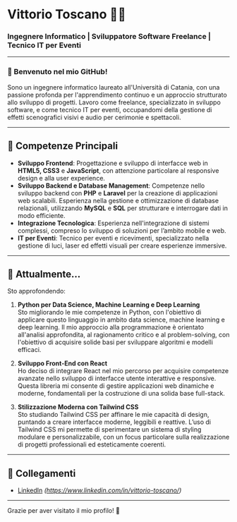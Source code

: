 # Vittorio Toscano 👨‍💻

### Ingegnere Informatico | Sviluppatore Software Freelance | Tecnico IT per Eventi

---

### 👋 Benvenuto nel mio GitHub!
Sono un ingegnere informatico laureato all'Università di Catania, con una passione profonda per l'apprendimento continuo e un approccio strutturato allo sviluppo di progetti. Lavoro come freelance, specializzato in sviluppo software, e come tecnico IT per eventi, occupandomi della gestione di effetti scenografici visivi e audio per cerimonie e spettacoli.

---

## 📌 Competenze Principali

- **Sviluppo Frontend**: Progettazione e sviluppo di interfacce web in **HTML5, CSS3** e **JavaScript**, con attenzione particolare al responsive design e alla user experience.
- **Sviluppo Backend e Database Management**: Competenze nello sviluppo backend con **PHP** e **Laravel** per la creazione di applicazioni web scalabili. Esperienza nella gestione e ottimizzazione di database relazionali, utilizzando **MySQL** e **SQL** per strutturare e interrogare dati in modo efficiente.
- **Integrazione Tecnologica**: Esperienza nell'integrazione di sistemi complessi, compreso lo sviluppo di soluzioni per l’ambito mobile e web.
- **IT per Eventi**: Tecnico per eventi e ricevimenti, specializzato nella gestione di luci, laser ed effetti visuali per creare esperienze immersive.

---

## 🌱 Attualmente...
Sto approfondendo:

1. **Python per Data Science, Machine Learning e Deep Learning**  
   Sto migliorando le mie competenze in Python, con l'obiettivo di applicare questo linguaggio in ambito data science, machine learning e deep learning. Il mio approccio alla programmazione è orientato all'analisi approfondita, al ragionamento critico e al problem-solving, con l'obiettivo di acquisire solide basi per sviluppare algoritmi e modelli efficaci.

2. **Sviluppo Front-End con React**  
   Ho deciso di integrare React nel mio percorso per acquisire competenze avanzate nello sviluppo di interfacce utente interattive e responsive. Questa libreria mi consente di gestire applicazioni web dinamiche e moderne, fondamentali per la costruzione di una solida base full-stack.

3. **Stilizzazione Moderna con Tailwind CSS**  
   Sto studiando Tailwind CSS per affinare le mie capacità di design, puntando a creare interfacce moderne, leggibili e reattive. L’uso di Tailwind CSS mi permette di sperimentare un sistema di styling modulare e personalizzabile, con un focus particolare sulla realizzazione di progetti professionali ed esteticamente coerenti.
---

## 🔗 Collegamenti
- [LinkedIn](https://www.linkedin.com) _(https://www.linkedin.com/in/vittorio-toscano/)_

---

Grazie per aver visitato il mio profilo! 🚀
